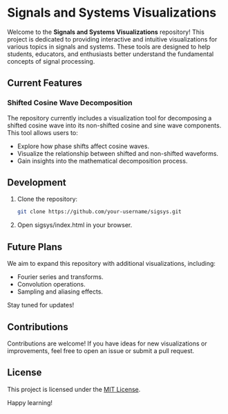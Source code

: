 # Signals and Systems Visualizations

Welcome to the **Signals and Systems Visualizations** repository! This project is dedicated to providing interactive and intuitive visualizations for various topics in signals and systems. These tools are designed to help students, educators, and enthusiasts better understand the fundamental concepts of signal processing.

## Current Features

### Shifted Cosine Wave Decomposition

The repository currently includes a visualization tool for decomposing a shifted cosine wave into its non-shifted cosine and sine wave components. This tool allows users to:

- Explore how phase shifts affect cosine waves.
- Visualize the relationship between shifted and non-shifted waveforms.
- Gain insights into the mathematical decomposition process.

## Development

1. Clone the repository:

   ```bash
   git clone https://github.com/your-username/sigsys.git
   ```

2. Open sigsys/index.html in your browser.

## Future Plans

We aim to expand this repository with additional visualizations, including:

- Fourier series and transforms.
- Convolution operations.
- Sampling and aliasing effects.

Stay tuned for updates!

## Contributions

Contributions are welcome! If you have ideas for new visualizations or improvements, feel free to open an issue or submit a pull request.

## License

This project is licensed under the [MIT License](LICENSE).

Happy learning!
